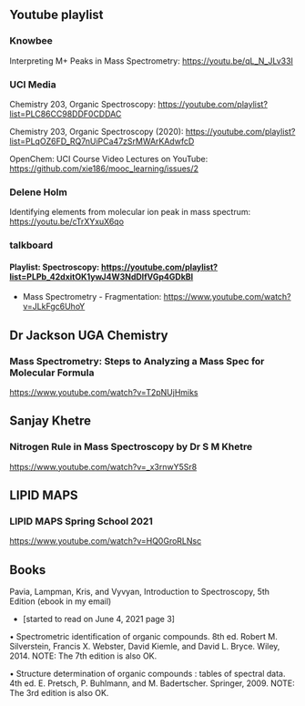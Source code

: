 


## Youtube playlist

###  Knowbee

Interpreting M+ Peaks in Mass Spectrometry: https://youtu.be/qL_N_JLv33I


### UCI Media

Chemistry 203, Organic Spectroscopy: https://youtube.com/playlist?list=PLC86CC98DDF0CDDAC

Chemistry 203, Organic Spectroscopy (2020): https://youtube.com/playlist?list=PLqOZ6FD_RQ7nUiPCa47zSrMWArKAdwfcD


OpenChem: UCI Course Video Lectures on YouTube: https://github.com/xie186/mooc_learning/issues/2

###  Delene Holm

Identifying elements from molecular ion peak in mass spectrum: https://youtu.be/cTrXYxuX6qo

### talkboard


#### Playlist: Spectroscopy: https://youtube.com/playlist?list=PLPb_42dxitOK1ywJ4W3NdDIfVGp4GDkBI
 
   - Mass Spectrometry - Fragmentation: https://www.youtube.com/watch?v=JLkFgc6UhoY

## Dr Jackson UGA Chemistry

### Mass Spectrometry: Steps to Analyzing a Mass Spec for Molecular Formula

https://www.youtube.com/watch?v=T2pNUjHmiks


## Sanjay Khetre

### Nitrogen Rule in Mass Spectroscopy by Dr S M Khetre


https://www.youtube.com/watch?v=_x3rnwY5Sr8

## LIPID MAPS

### LIPID MAPS Spring School 2021


https://www.youtube.com/watch?v=HQ0GroRLNsc



## Books

Pavia, Lampman, Kris, and Vyvyan, Introduction to Spectroscopy, 5th Edition (ebook in my email) 

* [started to read on June 4, 2021  page 3]


• Spectrometric identification of organic compounds. 8th ed. Robert M. Silverstein, Francis X. Webster, David Kiemle, and David L. Bryce. Wiley, 2014. NOTE: The 7th edition is also OK.

• Structure determination of organic compounds : tables of spectral data. 4th ed.  E. Pretsch, P. Buhlmann, and M. Badertscher. Springer, 2009. NOTE: The 3rd edition is also OK.





